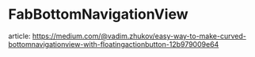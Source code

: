 # FabBottomNavigationView
article: https://medium.com/@vadim.zhukov/easy-way-to-make-curved-bottomnavigationview-with-floatingactionbutton-12b979009e64
